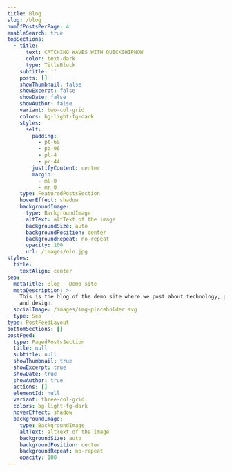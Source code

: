 ```yaml
---
title: Blog
slug: /blog
numOfPostsPerPage: 4
enableSearch: true
topSections:
  - title:
      text: CATCHING WAVES WITH QUICKSHIPNOW
      color: text-dark
      type: TitleBlock
    subtitle: ''
    posts: []
    showThumbnail: false
    showExcerpt: false
    showDate: false
    showAuthor: false
    variant: two-col-grid
    colors: bg-light-fg-dark
    styles:
      self:
        padding:
          - pt-60
          - pb-96
          - pl-4
          - pr-44
        justifyContent: center
        margin:
          - ml-0
          - mr-0
    type: FeaturedPostsSection
    hoverEffect: shadow
    backgroundImage:
      type: BackgroundImage
      altText: altText of the image
      backgroundSize: auto
      backgroundPosition: center
      backgroundRepeat: no-repeat
      opacity: 100
      url: /images/olo.jpg
styles:
  title:
    textAlign: center
seo:
  metaTitle: Blog - Demo site
  metaDescription: >-
    This is the blog of the demo site where we post about technology, product,
    and design.
  socialImage: /images/img-placeholder.svg
  type: Seo
type: PostFeedLayout
bottomSections: []
postFeed:
  type: PagedPostsSection
  title: null
  subtitle: null
  showThumbnail: true
  showExcerpt: true
  showDate: true
  showAuthor: true
  actions: []
  elementId: null
  variant: three-col-grid
  colors: bg-light-fg-dark
  hoverEffect: shadow
  backgroundImage:
    type: BackgroundImage
    altText: altText of the image
    backgroundSize: auto
    backgroundPosition: center
    backgroundRepeat: no-repeat
    opacity: 100
---
```

